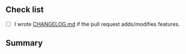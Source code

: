 ## Check list

- [ ] I wrote [CHANGELOG.md](./CHANGELOG.md) if the pull request adds/modifies features.

## Summary

